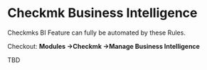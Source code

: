# Checkmk Business Intelligence

Checkmks BI Feature can fully be automated by these Rules.

Checkout: __Modules →Checkmk →Manage Business Intelligence__ 

TBD

